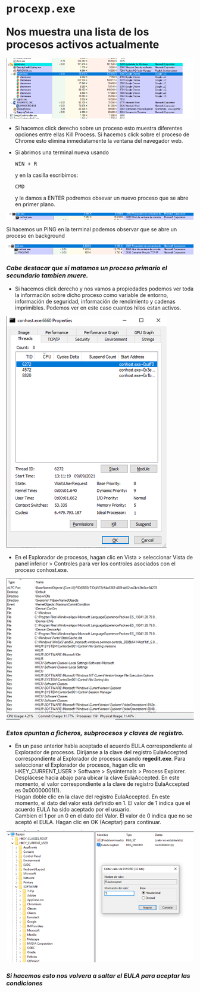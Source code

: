 # <pre>procexp.exe</pre> Nos muestra una lista de los procesos activos actualmente

![alt text](./procxp.PNG)

- Si hacemos click derecho sobre un proceso esto muestra diferentes opciones entre ellas Kill Process. Si hacemos click sobre el proceso de Chrome esto elimina inmediatamente la ventana del navegador web.

- Si abrimos una terminal nueva usando<pre>WIN + R</pre>y en la casilla escribimos:<pre>CMD</pre> y le damos a ENTER podremos obsevar un nuevo proceso que se abre en primer plano.

![alt text](./procxp_cmd.PNG)

Si hacemos un PING en la terminal podemos observar que se abre un proceso en background 

![alt text](./procxp_cmd2.PNG)

### <i>Cabe destacar que si matamos un proceso primario el secundario tambien muere.</i>

- Si hacemos click derecho y nos vamos a propiedades podemos ver toda la información sobre dicho proceso como variable de entorno, información de seguridad, información de rendimiento y cadenas imprimibles. Podemos ver en este caso cuantos hilos estan activos.

![threads](./conhost_prop.PNG)

- En el Explorador de procesos, hagan clic en Vista > seleccionar Vista de panel inferior > Controles para ver los controles asociados con el proceso conhost.exe.

![threads](./acl.PNG)

### <i>Estos apuntan a ficheros, subprocesos y claves de registro.</i>

- En un paso anterior había aceptado el acuerdo EULA correspondiente al Explorador de procesos. Diríjanse a la clave del registro EulaAccepted correspondiente al Explorador de procesos usando <b>regedit.exe</b>.
Para seleccionar el Explorador de procesos, hagan clic en HKEY_CURRENT_USER > Software > Sysinternals > Process Explorer. Desplácese hacia abajo para ubicar la clave EulaAccepted. En este momento, el valor correspondiente a la clave de registro EulaAccepted es 0x00000001(1).<br>
Hagan doble clic en la clave del registro EulaAccepted. En este momento, el dato del valor está definido en 1. El valor de 1 indica que el acuerdo EULA ha sido aceptado por el usuario.<br>
Cambien el 1 por un 0 en el dato del Valor. El valor de 0 indica que no se aceptó el EULA. Hagan clic en OK (Aceptar) para continuar.

![alt text](./eula.PNG)

### <i>Si hacemos esto nos volvera a saltar el EULA para aceptar las condiciones</i>